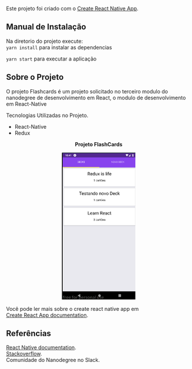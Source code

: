 Este projeto foi criado com o [Create React Native App](https://facebook.github.io/react-native/blog/2017/03/13/introducing-create-react-native-app).

## Manual de Instalação

Na diretorio do projeto execute: <br>
`yarn install` para instalar as dependencias <br>  

`yarn start` para executar a aplicação 

## Sobre o Projeto

O projeto Flashcards é um projeto solicitado no terceiro modulo do nanodegree de desenvolvimento em React, o modulo de desenvolvimento em React-Native

<p> Tecnologias Utilizadas no Projeto. </p>
<ul>
  <li>React-Native</li>
  <li>Redux</li>
</ul>

<p align="center"><b>Projeto FlashCards </b></p>
<p align="center">
  <img src="principal.png" width="200" />
</p>  

 Você pode ler mais sobre o create react native app em <br>[Create React App documentation](https://facebook.github.io/react-native/blog/2017/03/13/introducing-create-react-native-app).

## Referências
[React Native documentation](https://facebook.github.io/react-native/blog/2017/03/13/introducing-create-react-native-app). <br>
[Stackoverflow](https://pt.stackoverflow.com/). <br>
Comunidade do Nanodegree no Slack.